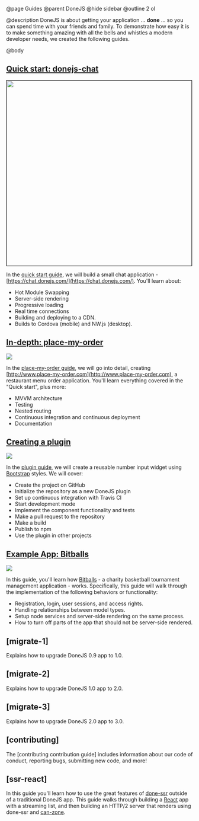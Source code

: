 @page Guides
@parent DoneJS
@hide sidebar
@outline 2 ol

@description DoneJS is about getting your application ... __done__ ... so you can spend time with
your friends and family.  To demonstrate how easy it is to make something amazing with all the bells and
whistles a modern developer needs, we created the following guides.


@body

## [Quick start: donejs-chat](./Guide.html)
<a href="./Guide.html"><img class="app-thumbs" src="static/img/donejs-chat.gif" width="500" style="border: 1px solid #000"></a>

In the [quick start guide](./Guide.html), we will build a small chat application - [https://chat.donejs.com/](https://chat.donejs.com/).  You'll learn about:

- Hot Module Swapping
- Server-side rendering
- Progressive loading
- Real time connections
- Building and deploying to a CDN.
- Builds to Cordova (mobile) and NW.js (desktop).

## [In-depth: place-my-order](./place-my-order.html)
<a href="./place-my-order.html"><img class="app-thumbs" src="static/img/thumb-pmo.png" srcset="static/img/thumb-pmo.png 1x, static/img/thumb-pmo-2x.png 2x"></a>


In the [place-my-order guide](./place-my-order.html), we will go into detail, creating [http://www.place-my-order.com](http://www.place-my-order.com), a restaurant menu order application. You'll learn everything covered in the "Quick start", plus more:

- MVVM architecture
- Testing
- Nested routing
- Continuous integration and continuous deployment
- Documentation

## [Creating a plugin](./plugin.html)
<a href="./plugin.html"><img class="app-thumbs" src="static/img/thumb-plugin.png" srcset="static/img/thumb-plugin.png 1x, static/img/thumb-plugin-2x.png 2x"></a>


In the [plugin guide](plugin.html), we will create a reusable number input widget using [Bootstrap](http://getbootstrap.com) styles. We will cover:

- Create the project on GitHub
- Initialize the repository as a new DoneJS plugin
- Set up continuous integration with Travis CI
- Start development mode
- Implement the component functionality and tests
- Make a pull request to the repository
- Make a build
- Publish to npm
- Use the plugin in other projects

## [Example App: Bitballs](./bitballs.html)

<a href="./bitballs.html"><img class="app-thumbs" src="static/img/bitballs/bitballs-video.png" srcset="static/img/bitballs/bitballs-video.png 1x, static/img/bitballs/bitballs-video-2x.png 2x"></a>

In this guide, you'll learn how [Bitballs](http://bitballs.herokuapp.com) - a charity basketball tournament management application - works.
Specifically, this guide will walk through the implementation of the following behaviors or functionality:

 - Registration, login, user sessions, and access rights.
 - Handling relationships between model types.
 - Setup node services and server-side rendering on the same process.
 - How to turn off parts of the app that should not be server-side rendered.

## [migrate-1]

Explains how to upgrade DoneJS 0.9 app to 1.0.

## [migrate-2]

Explains how to upgrade DoneJS 1.0 app to 2.0.

## [migrate-3]

Explains how to upgrade DoneJS 2.0 app to 3.0.

## [contributing]

The [contributing contribution guide] includes information about our code of conduct, reporting bugs, submitting new code, and more!

## [ssr-react]

In this guide you'll learn how to use the great features of [done-ssr](https://github.com/donejs/done-ssr) outside of a traditional DoneJS app. This guide walks through building a [React](https://reactjs.org/) app with a streaming list, and then building an HTTP/2 server that renders using done-ssr and [can-zone](https://github.com/canjs/can-zone).
